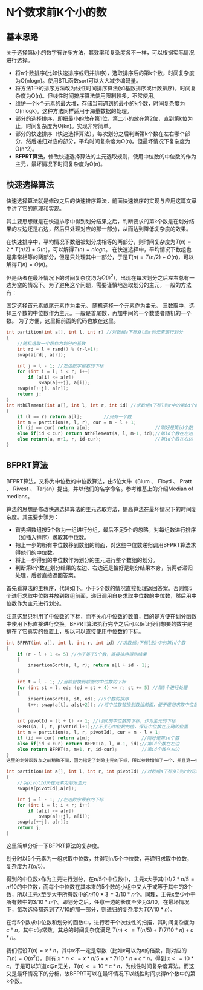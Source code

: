 # N个数求前K个小的数

## 基本思路
关于选择第k小的数字有许多方法，其效率和复杂度各不一样，可以根据实际情况进行选择。

* 将n个数排序(比如快速排序或归并排序)，选取排序后的第k个数，时间复杂度为O(nlogn)。使用STL函数sort可以大大减少编码量。
* 将方法1中的排序方法改为线性时间排序算法(如基数排序或计数排序)，时间复杂度为O(n)。但线性时间排序算法使用限制较多，不常使用。
* 维护一个k个元素的最大堆，存储当前遇到的最小的k个数，时间复杂度为O(nlogk)。这种方法同样适用于海量数据的处理。
* 部分的选择排序，即把最小的放在第1位，第二小的放在第2位，直到第k位为止，时间复杂度为O(kn)。实现非常简单。
* 部分的快速排序（快速选择算法），每次划分之后判断第k个数在左右哪个部分，然后递归对应的部分，平均时间复杂度为O(n)。但最坏情况下复杂度为O(n^2)。
* **BFPRT算法**，修改快速选择算法的主元选取规则，使用中位数的中位数的作为主元，最坏情况下时间复杂度为O(n)。

## 快速选择算法
快速选择算法就是修改之后的快速排序算法，前面快速排序的实现与应用这篇文章中讲了它的原理和实现。

其主要思想就是在快速排序中得到划分结果之后，判断要求的第k个数是在划分结果的左边还是右边，然后只处理对应的那一部分，从而达到降低复杂度的效果。

在快速排序中，平均情况下数组被划分成相等的两部分，则时间复杂度为$T(n)=2*T(n/2)+O(n)$，可以解得$T(n)=nlogn$。
在快速选择中，平均情况下数组也是非常相等的两部分，但是只处理其中一部分，于是$T(n)=T(n/2)+O(n)$，可以解得$T(n)=O(n)$。

但是两者在最坏情况下的时间复杂度均为$O(n^2)$，出现在每次划分之后左右总有一边为空的情况下。为了避免这个问题，需要谨慎地选取划分的主元，一般的方法有：

固定选择首元素或尾元素作为主元。
随机选择一个元素作为主元。
三数取中，选择三个数的中位数作为主元。一般是首尾数，再加中间的一个数或者随机的一个数。
为了方便，这里把前面的代码也放在这里。
```cpp
int partition(int a[], int l, int r) //对数组a下标从l到r的元素进行划分
{
    //随机选取一个数作为划分的基数
    int rd = l + rand() % (r-l+1);
    swap(a[rd], a[r]);

    int j = l - 1; //左边数字最右的下标
    for (int i = l; i < r; i++)
        if (a[i] <= a[r])
            swap(a[++j], a[i]);
    swap(a[++j], a[r]);
    return j;
}
int NthElement(int a[], int l, int r, int id) //求数组a下标l到r中的第id个数
{
    if (l == r) return a[l];        //只有一个数
    int m = partition(a, l, r), cur = m - l + 1;
    if (id == cur) return a[m];                        //刚好是第id个数
    else if(id < cur) return NthElement(a, l, m-1, id);//第id个数在左边
    else return(a, m+1, r, id-cur);                    //第id个数在右边
}
```

## BFPRT算法
BFPRT算法，又称为中位数的中位数算法，由5位大牛（Blum 、 Floyd 、 Pratt 、 Rivest 、 Tarjan）提出，并以他们的名字命名。参考维基上的介绍Median of medians。

算法的思想是修改快速选择算法的主元选取方法，提高算法在最坏情况下的时间复杂度。其主要步骤为：

* 首先把数组按5个数为一组进行分组，最后不足5个的忽略。对每组数进行排序（如插入排序）求取其中位数。
* 把上一步的所有中位数移到数组的前面，对这些中位数递归调用BFPRT算法求得他们的中位数。
* 将上一步得到的中位数作为划分的主元进行整个数组的划分。
* 判断第k个数在划分结果的左边、右边还是恰好是划分结果本身，前两者递归处理，后者直接返回答案。

首先看算法的主程序，代码如下。小于5个数的情况直接处理返回答案。否则每5个进行求取中位数并放到数组前面，递归调用自身求取中位数的中位数，然后用中位数作为主元进行划分。

注意这里只利用了中位数的下标，而不关心中位数的数值，目的是方便在划分函数中使用下标直接进行交换。BFPRT算法执行完毕之后可以保证我们想要的数字是排在了它真实的位置上，所以可以直接使用中位数的下标。
```cpp
int BFPRT(int a[], int l, int r, int id) //求数组a下标l到r中的第id个数
{
	if (r - l + 1 <= 5) //小于等于5个数，直接排序得到结果
	{
		insertionSort(a, l, r); return a[l + id - 1];
	}

	int t = l - 1; //当前替换到前面的中位数的下标
	for (int st = l, ed; (ed = st + 4) <= r; st += 5) //每5个进行处理
	{
		insertionSort(a, st, ed); //5个数的排序
		t++; swap(a[t], a[st+2]); //将中位数替换到数组前面，便于递归求取中位数的中位数
	}

	int pivotId = (l + t) >> 1; //l到t的中位数的下标，作为主元的下标
	BFPRT(a, l, t, pivotId-l+1);//不关心中位数的值，保证中位数在正确的位置
	int m = partition(a, l, r, pivotId), cur = m - l + 1;
    if (id == cur) return a[m];                   //刚好是第id个数
    else if(id < cur) return BFPRT(a, l, m-1, id);//第id个数在左边
    else return BFPRT(a, m+1, r, id-cur);         //第id个数在右边
}
这里的划分函数与之前稍微不同，因为指定了划分主元的下标，所以参数增加了一个，并且第一步需要交换主元的位置。代码如下：

int partition(int a[], int l, int r, int pivotId) //对数组a下标从l到r的元素进行划分
{
    //以pivotId所在元素为划分主元
	swap(a[pivotId],a[r]);

    int j = l - 1; //左边数字最右的下标
    for (int i = l; i < r; i++)
        if (a[i] <= a[r])
            swap(a[++j], a[i]);
    swap(a[++j], a[r]);
    return j;
}
```

这里简单分析一下BFPRT算法的复杂度。

划分时以5个元素为一组求取中位数，共得到n/5个中位数，再递归求取中位数，复杂度为$T(n/5)$。

得到的中位数x作为主元进行划分，在n/5个中位数中，主元x大于其中$1/2*n/5=n/10$的中位数，而每个中位数在其本来的5个数的小组中又大于或等于其中的3个数，所以主元x至少大于所有数中的$n/10*3=3/10*n$个。同理，主元x至少小于所有数中的$3/10*n$个。即划分之后，任意一边的长度至少为$3/10$，在最坏情况下，每次选择都选到了$7/10$的那一部分，则递归的复杂度为$T(7/10*n)$。

在每5个数求中位数和划分的函数中，进行若干个次线性的扫描，其时间复杂度为$c*n$，其中$c$为常数。其总的时间复杂度满足 $T(n) <= T(n/5) + T(7/10*n) + c * n$。

我们假设$T(n)=x*n$，其中$x$不一定是常数（比如$x$可以为$n$的倍数，则对应的$T(n)=O(n^2)$）。则有 $x*n <= x*n/5 + x*7/10*n + c*n$，得到 $x<=10*c$。于是可以知道x与n无关，$T(n)<=10*c*n$，为线性时间复杂度算法。而这又是最坏情况下的分析，故BFPRT可以在最坏情况下以线性时间求得n个数中的第k个数。
